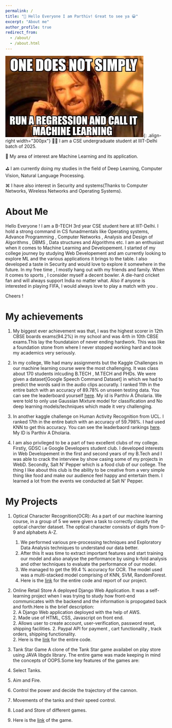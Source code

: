 ```yaml
---
permalink: /
title: "👋 Hello Everyone I am Parthiv! Great to see ya 😀"
excerpt: "About me"
author_profile: true
redirect_from:
  - /about/
  - /about.html
---
```


![😄](/images/memes.jpg){: .align-right width="300px"}
🧑‍💻 I am a CSE undergraduate student at IIIT-Delhi batch of 2025.

📝 My area of interest are Machine Learning and its application.

⛳️ I am currently doing my studies in the field of Deep Learning, Computer Vision,
Natural Language Processing.

⌘ I have also interest in Security and systems(Thanks to Computer Networks, Wireless Networks and Operating Systems).

# About Me

Hello Everyone !
I am a B-TECH 3rd year CSE student here at IIIT-Delhi. I hold a strong command in CS funadmentals like Operating systems, Advance Programming , Computer Networks , Analysis and Design of Algorithms , DBMS , Data structures and Algorithms etc.
I am an enthusiast when it comes to Machine Learning and Developement. I started of my college journey by studying Web Developement and am currently looking to explore ML and the various applications it brings to the table. I also developed a taste in Security and would love to explore it somewhere in the future.
In my free time , I mostly hang out with my friends and family. When it comes to sports , I consider myself a decent bowler. A die-hard cricket fan and will always support India no matter what. Also if anyone is interested in playing FIFA, I would always love to play a match with you .

Cheers !

# My achievements

1. My biggest ever achievement was that, I was the highest scorer in 12th CBSE boards exams(94.2%) in my school and was 4rth in 10th CBSE exams.This lay the foundataion of never ending hardwork. This was like a foundation stone from where I never stopped working hard and took my academics very seriously.

2. In my college, We had many assignments but the Kaggle Challenges in our machine learning course were the most challenging. It was class about 170 students inlcuding B.TECH , M.TECH and PHDs. We were given a dataset[Google Speech Command Dataset] in which we had to predict the words said in the audio clips accuratly. I ranked 11th in the entire batch with an accuracy of 89.78% on unseen testing data. You can see the leaderboard yourself [here](https://www.kaggle.com/competitions/gaussian-mixture-models/leaderboard). My id is Parthiv A Dholaria. We were told to only use Gaussian Mixture model for classification and No deep learning models/techniques which made it very challenging.

3. In another kaggle challenge on Human Activity Recognition from UCL. I ranked 17th in the entire batch with an accuracy of 59.798%. I had used KNN to get this accuracy. You can see the leaderbaord rankings [here](https://www.kaggle.com/competitions/unsupervised-learning-m2023/leaderboard). My ID is Parthiv A Dholaria.

4. I am also privileged to be a part of two excellent clubs of my college. Firstly, GDSC i.e Google Developers student club. I developed interests in Web Developement in the first and second years of my B.Tech and I was able to crack the interview by show casing some of my projects in WebD. Secondly, Salt N' Pepper which is a food club of our college. The thing I like about this club is the ability to be creative from a very simple thing like food and make our audience feel happy and entertain them. I learned a lot from the events we conducted at Salt N' Pepper.

# My Projects

1. Optical Character Recognition(OCR):
   As a part of our machine learning course, in a group of 5 we were given a task to correctly classify the optical charcter dataset. The optical character consists of digits from 0-9 and alphabets A-Z.

   1. We performed various pre-processing techniques and Exploratory Data Analysis techniques to understand our data better.
   1. After this It was time to extract important features and start training our model and also analyse the performance by using k-fold analysis and other techniques to evaluate the performance of our model.
   1. We managed to get the 99.4 % accuracy for OCR. The model used was a multi-stacked model comprising of KNN, SVM, RandomForest.
   1. Here is the [link](https://github.com/parthivdholaria/ML_Project_OCR) for the entire code and report of our project.

2. Online Retail Store
   A deployed Django Web Application. It was a self-learning project when I was trying to study how front-end communicates with the backend and the information is propogated back and forth.Here is the brief description:  
   2. A Django Web application deployed with the help of AWS.  
   2. Made use of HTML, CSS, Javascript on front end.  
   2. Allows user to create account, user-verification, password reset, shipping facilities. 2. Paypal API for payment , cart functionality , track orders, shipping functionality.  
   2. Here is the [link](https://github.com/parthivdholaria/OnlineRetailStore) for the entire code.  

3. Tank Star Game
A clone of the Tank Star game availabel on play store using JAVA libgdx library. The entire game was made keeping in mind the concepts of OOPS.Some key features of the games are:  
3. Select Tanks.  
3. Aim and Fire.  
3. Control the power and decide the trajectory of the cannon.  
3. Movements of the tanks and their speed control.  
3. Load and Store of different games.  
3. Here is the [link](https://github.com/parthivdholaria/AP-TankStars) of the game.  

<!-- # A data-driven personal website

Like many other Jekyll-based GitHub Pages templates, academicpages makes you separate the website's content from its form. The content & metadata of your website are in structured markdown files, while various other files constitute the theme, specifying how to transform that content & metadata into HTML pages. You keep these various markdown (.md), YAML (.yml), HTML, and CSS files in a public GitHub repository. Each time you commit and push an update to the repository, the [GitHub pages](https://pages.github.com/) service creates static HTML pages based on these files, which are hosted on GitHub's servers free of charge.

Many of the features of dynamic content management systems (like Wordpress) can be achieved in this fashion, using a fraction of the computational resources and with far less vulnerability to hacking and DDoSing. You can also modify the theme to your heart's content without touching the content of your site. If you get to a point where you've broken something in Jekyll/HTML/CSS beyond repair, your markdown files describing your talks, publications, etc. are safe. You can rollback the changes or even delete the repository and start over -- just be sure to save the markdown files! Finally, you can also write scripts that process the structured data on the site, such as [this one](https://github.com/academicpages/academicpages.github.io/blob/master/talkmap.ipynb) that analyzes metadata in pages about talks to display [a map of every location you've given a talk](https://academicpages.github.io/talkmap.html).

# Getting started

1. Register a GitHub account if you don't have one and confirm your e-mail (required!)
1. Fork [this repository](https://github.com/academicpages/academicpages.github.io) by clicking the "fork" button in the top right.
1. Go to the repository's settings (rightmost item in the tabs that start with "Code", should be below "Unwatch"). Rename the repository "[your GitHub username].github.io", which will also be your website's URL.
1. Set site-wide configuration and create content & metadata (see below -- also see [this set of diffs](http://archive.is/3TPas) showing what files were changed to set up [an example site](https://getorg-testacct.github.io) for a user with the username "getorg-testacct")
1. Upload any files (like PDFs, .zip files, etc.) to the files/ directory. They will appear at https://[your GitHub username].github.io/files/example.pdf.
1. Check status by going to the repository settings, in the "GitHub pages" section

## Site-wide configuration

The main configuration file for the site is in the base directory in [\_config.yml](https://github.com/academicpages/academicpages.github.io/blob/master/_config.yml), which defines the content in the sidebars and other site-wide features. You will need to replace the default variables with ones about yourself and your site's github repository. The configuration file for the top menu is in [\_data/navigation.yml](https://github.com/academicpages/academicpages.github.io/blob/master/_data/navigation.yml). For example, if you don't have a portfolio or blog posts, you can remove those items from that navigation.yml file to remove them from the header.

## Create content & metadata

For site content, there is one markdown file for each type of content, which are stored in directories like \_publications, \_talks, \_posts, \_teaching, or \_pages. For example, each talk is a markdown file in the [\_talks directory](https://github.com/academicpages/academicpages.github.io/tree/master/_talks). At the top of each markdown file is structured data in YAML about the talk, which the theme will parse to do lots of cool stuff. The same structured data about a talk is used to generate the list of talks on the [Talks page](https://academicpages.github.io/talks), each [individual page](https://academicpages.github.io/talks/2012-03-01-talk-1) for specific talks, the talks section for the [CV page](https://academicpages.github.io/cv), and the [map of places you've given a talk](https://academicpages.github.io/talkmap.html) (if you run this [python file](https://github.com/academicpages/academicpages.github.io/blob/master/talkmap.py) or [Jupyter notebook](https://github.com/academicpages/academicpages.github.io/blob/master/talkmap.ipynb), which creates the HTML for the map based on the contents of the \_talks directory).

**Markdown generator**

I have also created [a set of Jupyter notebooks](https://github.com/academicpages/academicpages.github.io/tree/master/markdown_generator) that converts a CSV containing structured data about talks or presentations into individual markdown files that will be properly formatted for the academicpages template. The sample CSVs in that directory are the ones I used to create my own personal website at stuartgeiger.com. My usual workflow is that I keep a spreadsheet of my publications and talks, then run the code in these notebooks to generate the markdown files, then commit and push them to the GitHub repository.

## How to edit your site's GitHub repository

Many people use a git client to create files on their local computer and then push them to GitHub's servers. If you are not familiar with git, you can directly edit these configuration and markdown files directly in the github.com interface. Navigate to a file (like [this one](https://github.com/academicpages/academicpages.github.io/blob/master/_talks/2012-03-01-talk-1.md) and click the pencil icon in the top right of the content preview (to the right of the "Raw | Blame | History" buttons). You can delete a file by clicking the trashcan icon to the right of the pencil icon. You can also create new files or upload files by navigating to a directory and clicking the "Create new file" or "Upload files" buttons.

Example: editing a markdown file for a talk
![Editing a markdown file for a talk](/images/editing-talk.png)

## For more info

More info about configuring academicpages can be found in [the guide](https://academicpages.github.io/markdown/). The [guides for the Minimal Mistakes theme](https://mmistakes.github.io/minimal-mistakes/docs/configuration/) (which this theme was forked from) might also be helpful. -->

